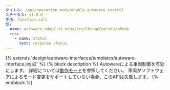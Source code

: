 ```yaml
---
タイトル: /api/operation_mode/enable_autoware_control
ステータス: v1.0.0
手法: function call
型:
  name: autoware_adapi_v1_msgs/srv/ChangeOperationMode
  res:
    - name: status
      text: response status
---
```


{% extends 'design/autoware-interfaces/templates/autoware-interface.jinja2' %}
{% block description %}
Autowareによる車両制御を有効にします。
詳細については[動作モード](../../../features/operation_mode.md)を参照してください。
車両がソフトウェアによるモード変更をサポートしていない場合、このAPIは失敗します。
{% endblock %}
